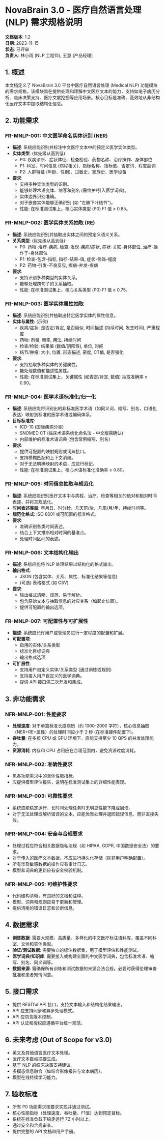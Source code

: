 # NovaBrain 3.0 - 医疗自然语言处理 (NLP) 需求规格说明

**文档版本**: 1.2  
**日期**: 2023-11-15  
**状态**: 已评审  
**负责人**: 林小雨 (NLP 工程师), 王慧 (产品经理)

## 1. 概述

本文档定义了 NovaBrain 3.0 平台中医疗自然语言处理 (Medical NLP) 功能模块的需求规格。该模块旨在提供处理和理解中文医疗文本的能力，支持如电子病历分析、临床决策支持、医疗文献挖掘等应用场景。核心目标是准确、高效地从非结构化医疗文本中提取结构化信息。

## 2. 功能需求

### FR-MNLP-001: 中文医学命名实体识别 (NER)

*   **描述**: 系统应能识别并标注中文医疗文本中的预定义医学实体类型。
*   **实体类型**: (优先级从高到低)
    *   P0: 疾病诊断、症状体征、检查检验、药物名称、治疗操作、身体部位
    *   P1: 科室、时间信息 (病程相关)、指标名称、指标值、否定词、程度副词
    *   P2: 人群特征 (年龄、性别)、过敏史、家族史、医学设备
*   **要求**: 
    *   支持多种实体类型的识别。
    *   能够处理术语变体、缩写和别名 (需维护/引入医学词典)。
    *   实体边界识别准确。
    *   对于嵌套实体能够正确识别 (如 "左肺下叶结节")。
    *   性能: 在标准测试集上，核心实体类型 (P0) F1 值 ≥ 0.85。

### FR-MNLP-002: 医学实体关系抽取 (RE)

*   **描述**: 系统应能识别并抽取出实体之间的预定义语义关系。
*   **关系类型**: (优先级从高到低)
    *   P0: 药物-治疗-疾病, 检查-发现-疾病/症状, 症状-关联-身体部位, 治疗-操作于-身体部位
    *   P1: 检查-包含-指标, 指标-结果-值, 症状-修饰-程度
    *   P2: 药物-引发-不良反应, 疾病-并发-疾病
*   **要求**: 
    *   支持识别多种类型的实体关系。
    *   能够处理跨句子的关系抽取。
    *   性能: 在标准测试集上，核心关系类型 (P0) F1 值 ≥ 0.75。

### FR-MNLP-003: 医学实体属性抽取

*   **描述**: 系统应能识别并抽取出特定医学实体的属性信息。
*   **实体与属性**: (示例)
    *   疾病/症状: 是否定/肯定, 是否疑似, 时间描述 (持续时间, 发生时间), 严重程度
    *   药物: 剂量, 频率, 用法, 持续时间
    *   检查/检验: 结果值 (数值/阴阳性), 单位, 时间
    *   结节/肿瘤: 大小, 位置, 形态描述, 密度, CT值, 是否强化
*   **要求**: 
    *   支持抽取多种实体的关键属性。
    *   能处理数值和描述性属性。
    *   性能: 在标准测试集上，关键属性 (如否定/肯定, 数值) 抽取准确率 ≥ 0.90。

### FR-MNLP-004: 医学术语标准化/归一化

*   **描述**: 系统应能将识别出的非标准医学术语（如同义词、缩写、别名、口语化表达）映射到标准的医学术语或编码体系。
*   **目标标准库**: 
    *   ICD-10 (国际疾病分类)
    *   SNOMED CT (临床术语系统化命名法 - 中文版需确认)
    *   内部维护的标准术语词典 (包含常用缩写、别名)
*   **要求**: 
    *   提供可配置的映射规则或词典接口。
    *   支持模糊匹配和上下文消歧。
    *   对于无法明确映射的术语，应进行标记。
    *   性能: 在标准测试集上，核心术语标准化准确率 ≥ 0.80。

### FR-MNLP-005: 时间信息抽取与规范化

*   **描述**: 系统应能识别医疗文本中与病程、治疗、检查等相关的绝对和相对时间表述，并将其规范化。
*   **时间表述类型**: 年月日、时分秒、几天前/后、几周/月/年、持续时间等。
*   **规范化格式**: ISO 8601 或可配置的标准格式。
*   **要求**: 
    *   准确识别各类时间表述。
    *   结合上下文推断相对时间的基准点。
    *   处理时间区间的表述。

### FR-MNLP-006: 文本结构化输出

*   **描述**: 系统应能将 NLP 处理结果以结构化的格式输出。
*   **输出格式**: 
    *   JSON (包含实体、关系、属性、标准化结果等信息)
    *   (可选) 表格格式 (如 CSV)
*   **要求**: 
    *   输出格式清晰、规范、易于解析。
    *   包含原始文本与抽取信息的对应关系（如起止位置）。
    *   提供可配置的输出选项。

### FR-MNLP-007: 可配置性与可扩展性

*   **描述**: 系统应允许用户或管理员进行一定程度的配置和扩展。
*   **可配置项**: 
    *   启用的实体/关系类型
    *   标准化目标词典
    *   输出格式选项
*   **可扩展性**: 
    *   支持用户自定义实体/关系类型 (通过训练或规则)
    *   支持接入用户自定义的医学词典。
    *   提供 API 接口供二次开发和集成。

## 3. 非功能需求

### NFR-MNLP-001: 性能要求

*   **处理速度**: 对于单篇标准长度病历（约 1000-2000 字符），核心信息抽取（NER+RE+属性）的处理时间应小于 2 秒 (在标准硬件配置下)。
*   **吞吐量**: 在多核 CPU 或 GPU 环境下，应能支持至少 10 QPS 的并发处理能力。
*   **资源消耗**: 内存和 CPU 占用应在合理范围内，避免资源过度消耗。

### NFR-MNLP-002: 准确性要求

*   见各功能需求中的具体性能指标。
*   应提供模型评估报告，说明在标准测试集上的详细性能表现。

### NFR-MNLP-003: 可靠性要求

*   系统应能稳定运行，长时间处理任务时无明显性能下降或崩溃。
*   对于无法处理或解析错误的文本，应能优雅处理并返回错误信息，而非直接失败。

### NFR-MNLP-004: 安全与合规要求

*   处理过程应符合相关数据隐私法规（如 HIPAA, GDPR, 中国数据安全法）的要求。
*   对于传入的医疗文本数据，不应进行持久化存储（除非用户明确配置）。
*   所有涉及敏感数据的操作应有审计日志。
*   模型和词典的更新应有安全校验机制。

### NFR-MNLP-005: 可维护性要求

*   代码结构清晰，有良好的文档和注释。
*   模型、词典和规则应易于更新和管理。
*   提供清晰的错误日志和诊断信息。

## 4. 数据需求

*   **训练数据**: 需要大规模、高质量、多样化的中文医疗标注语料库，覆盖不同科室、文体和实体类型。
*   **验证/测试数据**: 需要独立的标注数据集，用于模型评估和性能测试。
*   **医学词典/知识库**: 需要接入或构建全面的中文医学词典，包含标准术语、缩写、别名、同义词等。
*   **数据来源**: 需确保所有训练和测试数据的来源合法合规，必要时获得伦理审查批准和患者知情同意。

## 5. 接口需求

*   提供 RESTful API 接口，支持文本输入和结构化结果输出。
*   API 应支持同步和异步处理模式。
*   API 应包含版本控制。
*   API 认证和授权应遵循平台统一规范。

## 6. 未来考虑 (Out of Scope for v3.0)

*   英文及其他语言医疗文本处理。
*   医疗文本自动摘要生成。
*   基于 NLP 的临床决策支持建议。
*   多模态信息融合（如结合影像报告与文本病历）。
*   模型在线持续学习能力。

## 7. 验收标准

*   所有 P0 功能需求按要求实现并通过测试。
*   核心性能指标（处理速度、吞吐量、F1值）达到预定目标。
*   系统在标准负载下稳定运行 72 小时以上。
*   通过安全和合规审查。
*   提供完整的 API 文档和用户手册。 